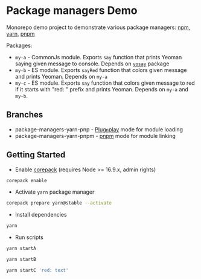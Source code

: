 # Package managers Demo

Monorepo demo project to demonstrate various package managers: [npm](https://docs.npmjs.com/), [yarn](https://classic.yarnpkg.com/lang/en/docs/), [pnpm](https://pnpm.io/motivation)

Packages:
* `my-a` - CommonJs module. Exports `say` function that prints Yeoman saying given message to console. Depends on [`yosay`](https://github.com/yeoman/yosay) package
* `my-b` - ES module. Exports `sayRed` function that colors given message and prints Yeoman. Depends on `my-a`
* `my-c` - ES module. Exports `say` function that colors given message to red if it starts with "red: " prefix and prints Yeoman. Depends on `my-a` and `my-b`.

## Branches

* package-managers-yarn-pnp - [Plug`n`play](https://yarnpkg.com/features/pnp) mode for module loading
* package-managers-yarn-pnpm - [pnpm](https://pnpm.io/motivation) mode for module linking

## Getting Started

* Enable [corepack](https://github.com/nodejs/corepack) (requires Node >= 16.9.x, admin rights)
```sh
corepack enable
```
* Activate `yarn` package manager
```sh
corepack prepare yarn@stable --activate
```
* Install dependencies
```sh
yarn
```
* Run scripts
```sh
yarn startA
```
```sh
yarn startB
```
```sh
yarn startC 'red: text'
```